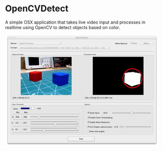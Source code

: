 OpenCVDetect
============

A simple OSX application that takes live video input and processes in realtime using OpenCV to detect objects based on color.

![image](screenshot.png)


